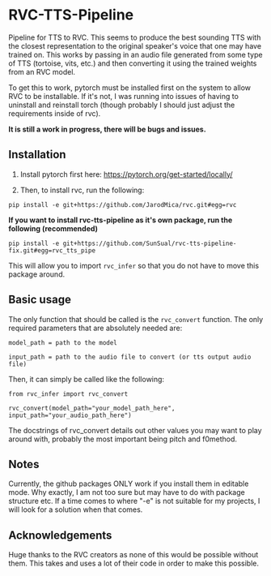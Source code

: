 # RVC-TTS-Pipeline
Pipeline for TTS to RVC.  This seems to produce the best sounding TTS with the closest representation to the original speaker's voice that one may have trained on.  This works by passing in an audio file generated from some type of TTS (tortoise, vits, etc.) and then converting it using the trained weights from an RVC model.  

To get this to work, pytorch must be installed first on the system to allow RVC to be installable.  If it's not, I was running into issues of having to uninstall and reinstall torch (though probably I should just adjust the requirements inside of rvc).

**It is still a work in progress, there will be bugs and issues.**

## Installation

1. Install pytorch first here: https://pytorch.org/get-started/locally/

2. Then, to install rvc, run the following:

```
pip install -e git+https://github.com/JarodMica/rvc.git#egg=rvc
```

**If you want to install rvc-tts-pipeline as it's own package, run the following (recommended)**

```
pip install -e git+https://github.com/SunSual/rvc-tts-pipeline-fix.git#egg=rvc_tts_pipe
```

This will allow you to import ```rvc_infer``` so that you do not have to move this package around.

## Basic usage
The only function that should be called is the ```rvc_convert``` function.  The only required parameters that are absolutely needed are:

```model_path = path to the model```

```input_path = path to the audio file to convert (or tts output audio file)```

Then, it can simply be called like the following:

```
from rvc_infer import rvc_convert

rvc_convert(model_path="your_model_path_here", input_path="your_audio_path_here")
```

The docstrings of rvc_convert details out other values you may want to play around with, probably the most important being pitch and f0method.

## Notes
Currently, the github packages ONLY work if you install them in editable mode.  Why exactly, I am not too sure but may have to do with package structure etc. If a time comes to where "-e" is not suitable for my projects, I will look for a solution when that comes.

## Acknowledgements
Huge thanks to the RVC creators as none of this would be possible without them.  This takes and uses a lot of their code in order to make this possible.
